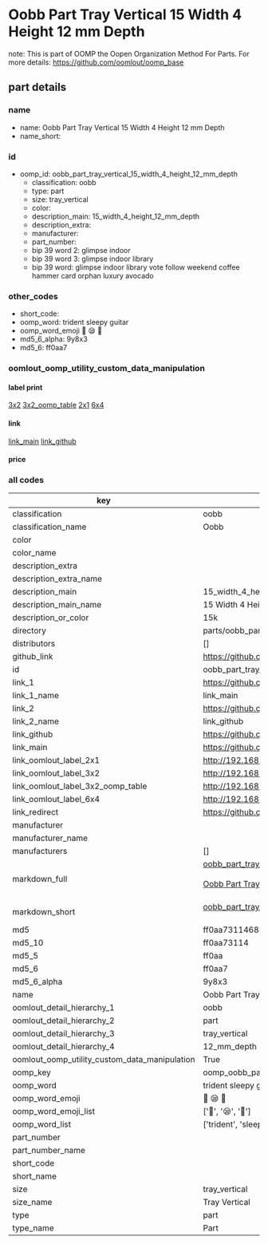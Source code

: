 # Oobb Part Tray Vertical 15 Width 4 Height 12 mm Depth  

note: This is part of OOMP the Oopen Organization Method For Parts. For more details: https://github.com/oomlout/oomp_base

##  part details
  







### name
* name: Oobb Part Tray Vertical 15 Width 4 Height 12 mm Depth
* name_short: 
### id
* oomp_id: oobb_part_tray_vertical_15_width_4_height_12_mm_depth
  * classification: oobb
  * type: part
  * size: tray_vertical
  * color: 
  * description_main: 15_width_4_height_12_mm_depth
  * description_extra: 
  * manufacturer: 
  * part_number: 
  * bip 39 word 2: glimpse indoor
  * bip 39 word 3: glimpse indoor library
  * bip 39 word: glimpse indoor library vote follow weekend coffee hammer card orphan luxury avocado

### other_codes
* short_code: 
* oomp_word: trident sleepy guitar
* oomp_word_emoji :trident: :sleepy: :guitar:
* md5_6_alpha: 9y8x3
* md5_6: ff0aa7






### oomlout_oomp_utility_custom_data_manipulation
#### label print
[3x2](http://192.168.1.245:1112/?label=oomp%209y8x3)
[3x2_oomp_table](http://192.168.1.108:1112/?label=oomp%209y8x3)
[2x1](http://192.168.1.242:1112/?label=oomp%209y8x3)
[6x4](http://192.168.1.55:1112/?label=oomp%209y8x3)    

#### link

[link_main](https://github.com/oomlout/oomlout_oomp_version_1_messy/tree/main/parts/oobb_part_tray_vertical_15_width_4_height_12_mm_depth) [link_github](https://github.com/oomlout/oomlout_oomp_version_1_messy/tree/main/parts/oobb_part_tray_vertical_15_width_4_height_12_mm_depth)                             

#### price







### all codes 
| key | value |  
| --- | --- |  
| classification | oobb |  
| classification_name | Oobb |  
| color |  |  
| color_name |  |  
| description_extra |  |  
| description_extra_name |  |  
| description_main | 15_width_4_height_12_mm_depth |  
| description_main_name | 15 Width 4 Height 12 mm Depth |  
| description_or_color | 15k |  
| directory | parts/oobb_part_tray_vertical_15_width_4_height_12_mm_depth |  
| distributors | [] |  
| github_link | https://github.com/oomlout/oomlout_oomp_part_src/tree/main/parts/oobb_part_tray_vertical_15_width_4_height_12_mm_depth |  
| id | oobb_part_tray_vertical_15_width_4_height_12_mm_depth |  
| link_1 | https://github.com/oomlout/oomlout_oomp_version_1_messy/tree/main/parts/oobb_part_tray_vertical_15_width_4_height_12_mm_depth |  
| link_1_name | link_main |  
| link_2 | https://github.com/oomlout/oomlout_oomp_version_1_messy/tree/main/parts/oobb_part_tray_vertical_15_width_4_height_12_mm_depth |  
| link_2_name | link_github |  
| link_github | https://github.com/oomlout/oomlout_oomp_version_1_messy/tree/main/parts/oobb_part_tray_vertical_15_width_4_height_12_mm_depth |  
| link_main | https://github.com/oomlout/oomlout_oomp_version_1_messy/tree/main/parts/oobb_part_tray_vertical_15_width_4_height_12_mm_depth |  
| link_oomlout_label_2x1 | http://192.168.1.242:1112/?label=oomp%209y8x3 |  
| link_oomlout_label_3x2 | http://192.168.1.245:1112/?label=oomp%209y8x3 |  
| link_oomlout_label_3x2_oomp_table | http://192.168.1.108:1112/?label=oomp%209y8x3 |  
| link_oomlout_label_6x4 | http://192.168.1.55:1112/?label=oomp%209y8x3 |  
| link_redirect | https://github.com/oomlout/oomlout_oomp_version_1_messy/tree/main/parts/oobb_part_tray_vertical_15_width_4_height_12_mm_depth |  
| manufacturer |  |  
| manufacturer_name |  |  
| manufacturers | [] |  
| markdown_full | [oobb_part_tray_vertical_15_width_4_height_12_mm_depth](none)<br>[](none)<br>[Oobb Part Tray Vertical 15 Width 4 Height 12 Mm Depth](none)<br><br> |  
| markdown_short | [oobb_part_tray_vertical_15_width_4_height_12_mm_depth](none)<br><br> |  
| md5 | ff0aa731146885a7e42d5f5f021cc319 |  
| md5_10 | ff0aa73114 |  
| md5_5 | ff0aa |  
| md5_6 | ff0aa7 |  
| md5_6_alpha | 9y8x3 |  
| name | Oobb Part Tray Vertical 15 Width 4 Height 12 mm Depth |  
| oomlout_detail_hierarchy_1 | oobb |  
| oomlout_detail_hierarchy_2 | part |  
| oomlout_detail_hierarchy_3 | tray_vertical |  
| oomlout_detail_hierarchy_4 | 12_mm_depth |  
| oomlout_oomp_utility_custom_data_manipulation | True |  
| oomp_key | oomp_oobb_part_tray_vertical_15_width_4_height_12_mm_depth |  
| oomp_word | trident sleepy guitar |  
| oomp_word_emoji | :trident: :sleepy: :guitar: |  
| oomp_word_emoji_list | [':trident:', ':sleepy:', ':guitar:'] |  
| oomp_word_list | ['trident', 'sleepy', 'guitar'] |  
| part_number |  |  
| part_number_name |  |  
| short_code |  |  
| short_name |  |  
| size | tray_vertical |  
| size_name | Tray Vertical |  
| type | part |  
| type_name | Part |  
